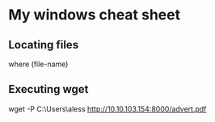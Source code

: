 # My windows cheat sheet

## Locating files

where (file-name)

## Executing wget

wget -P C:\Users\aless http://10.10.103.154:8000/advert.pdf
